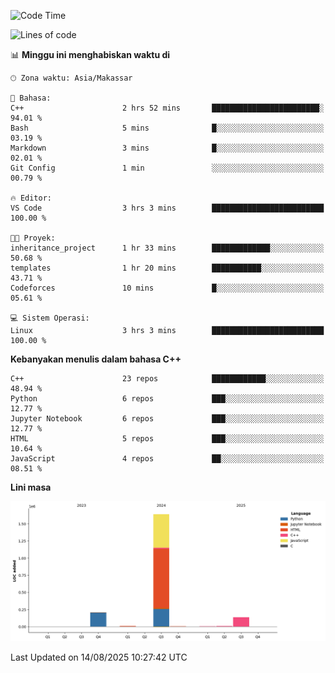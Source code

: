 <!--START_SECTION:waka-->
![Code Time](http://img.shields.io/badge/Code%20Time-400%20hrs%2010%20mins-blue)

![Lines of code](https://img.shields.io/badge/Sejak%20Hello%20World%20aku%20telah%20menulis-2.0%20million%20baris%20kode-blue)

📊 **Minggu ini menghabiskan waktu di** 

```text
🕑︎ Zona waktu: Asia/Makassar

💬 Bahasa: 
C++                      2 hrs 52 mins       ████████████████████████░   94.01 % 
Bash                     5 mins              █░░░░░░░░░░░░░░░░░░░░░░░░   03.19 % 
Markdown                 3 mins              █░░░░░░░░░░░░░░░░░░░░░░░░   02.01 % 
Git Config               1 min               ░░░░░░░░░░░░░░░░░░░░░░░░░   00.79 % 

🔥 Editor: 
VS Code                  3 hrs 3 mins        █████████████████████████   100.00 % 

🐱‍💻 Proyek: 
inheritance_project      1 hr 33 mins        █████████████░░░░░░░░░░░░   50.68 % 
templates                1 hr 20 mins        ███████████░░░░░░░░░░░░░░   43.71 % 
Codeforces               10 mins             █░░░░░░░░░░░░░░░░░░░░░░░░   05.61 % 

💻 Sistem Operasi: 
Linux                    3 hrs 3 mins        █████████████████████████   100.00 % 
```

**Kebanyakan menulis dalam bahasa C++** 

```text
C++                      23 repos            ████████████░░░░░░░░░░░░░   48.94 % 
Python                   6 repos             ███░░░░░░░░░░░░░░░░░░░░░░   12.77 % 
Jupyter Notebook         6 repos             ███░░░░░░░░░░░░░░░░░░░░░░   12.77 % 
HTML                     5 repos             ███░░░░░░░░░░░░░░░░░░░░░░   10.64 % 
JavaScript               4 repos             ██░░░░░░░░░░░░░░░░░░░░░░░   08.51 % 
```



**Lini masa**

![Lines of Code chart](https://raw.githubusercontent.com/yusuf601/yusuf601/main/assets/bar_graph.png)


 Last Updated on 14/08/2025 10:27:42 UTC
<!--END_SECTION:waka-->

